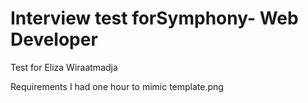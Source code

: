 # Interview test forSymphony- Web Developer
Test for Eliza Wiraatmadja 

Requirements
I had one hour to mimic template.png 

